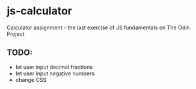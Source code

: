 # js-calculator

Calculator assignment - the last exercise of JS fundamentals on The Odin Project

## TODO:
- let user input decimal fractions
- let user input negative numbers
- change CSS
